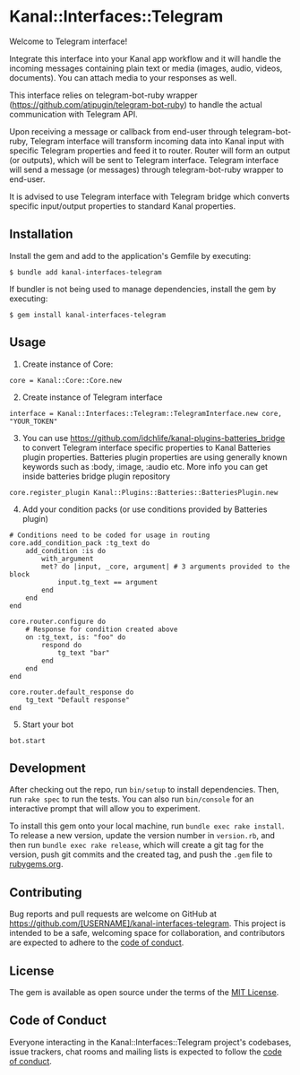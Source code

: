 # Kanal::Interfaces::Telegram

Welcome to Telegram interface!

Integrate this interface into your Kanal app workflow and it will handle the incoming messages containing plain text or media (images, audio, videos, documents). You can attach media to your responses as well.

This interface relies on telegram-bot-ruby wrapper (https://github.com/atipugin/telegram-bot-ruby) to handle the actual communication with Telegram API.

Upon receiving a message or callback from end-user through telegram-bot-ruby, Telegram interface will transform incoming data into Kanal input with specific Telegram properties and feed it to router. Router will form an output (or outputs), which will be sent to Telegram interface. Telegram interface will send a message (or messages) through telegram-bot-ruby wrapper to end-user.

It is advised to use Telegram interface with Telegram bridge which converts specific input/output properties to standard Kanal properties.

## Installation

Install the gem and add to the application's Gemfile by executing:

    $ bundle add kanal-interfaces-telegram

If bundler is not being used to manage dependencies, install the gem by executing:

    $ gem install kanal-interfaces-telegram

## Usage

1. Create instance of Core:

```core = Kanal::Core::Core.new```

2. Create instance of Telegram interface

```interface = Kanal::Interfaces::Telegram::TelegramInterface.new core, "YOUR_TOKEN"```

3. You can use https://github.com/idchlife/kanal-plugins-batteries_bridge to convert Telegram interface specific properties to Kanal Batteries plugin properties. Batteries plugin properties are using generally known keywords such as :body, :image, :audio etc. More info you can get inside batteries bridge plugin repository

```core.register_plugin Kanal::Plugins::Batteries::BatteriesPlugin.new```

4. Add your condition packs (or use conditions provided by Batteries plugin)

```
# Conditions need to be coded for usage in routing
core.add_condition_pack :tg_text do
    add_condition :is do
        with_argument
        met? do |input, _core, argument| # 3 arguments provided to the block
            input.tg_text == argument
        end
    end
end

core.router.configure do
    # Response for condition created above
    on :tg_text, is: "foo" do
        respond do
            tg_text "bar"
        end
    end
end

core.router.default_response do
    tg_text "Default response"
end
```

5. Start your bot

```bot.start```

## Development

After checking out the repo, run `bin/setup` to install dependencies. Then, run `rake spec` to run the tests. You can also run `bin/console` for an interactive prompt that will allow you to experiment.

To install this gem onto your local machine, run `bundle exec rake install`. To release a new version, update the version number in `version.rb`, and then run `bundle exec rake release`, which will create a git tag for the version, push git commits and the created tag, and push the `.gem` file to [rubygems.org](https://rubygems.org).

## Contributing

Bug reports and pull requests are welcome on GitHub at https://github.com/[USERNAME]/kanal-interfaces-telegram. This project is intended to be a safe, welcoming space for collaboration, and contributors are expected to adhere to the [code of conduct](https://github.com/[USERNAME]/kanal-interfaces-telegram/blob/main/CODE_OF_CONDUCT.md).

## License

The gem is available as open source under the terms of the [MIT License](https://opensource.org/licenses/MIT).

## Code of Conduct

Everyone interacting in the Kanal::Interfaces::Telegram project's codebases, issue trackers, chat rooms and mailing lists is expected to follow the [code of conduct](https://github.com/[USERNAME]/kanal-interfaces-telegram/blob/main/CODE_OF_CONDUCT.md).
